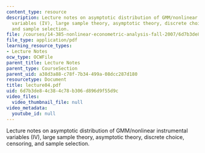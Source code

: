 ```yaml
---
content_type: resource
description: Lecture notes on asymptotic distribution of GMM/nonlinear instrumental
  variables (IV), large sample theory, asymptotic theory, discrete choice, censoring,
  and sample selection.
file: /courses/14-385-nonlinear-econometric-analysis-fall-2007/6d7b3de84c384c78b306d896d9f55d9c_lecture04.pdf
file_type: application/pdf
learning_resource_types:
- Lecture Notes
ocw_type: OCWFile
parent_title: Lecture Notes
parent_type: CourseSection
parent_uid: a38d3a88-c78f-7b34-499a-08dcc287d180
resourcetype: Document
title: lecture04.pdf
uid: 6d7b3de8-4c38-4c78-b306-d896d9f55d9c
video_files:
  video_thumbnail_file: null
video_metadata:
  youtube_id: null
---
```

Lecture notes on asymptotic distribution of GMM/nonlinear instrumental variables (IV), large sample theory, asymptotic theory, discrete choice, censoring, and sample selection.

